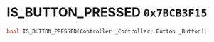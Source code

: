 # IS_BUTTON_PRESSED `0x7BCB3F15`

```cpp
bool IS_BUTTON_PRESSED(Controller _Controller, Button _Button);
```